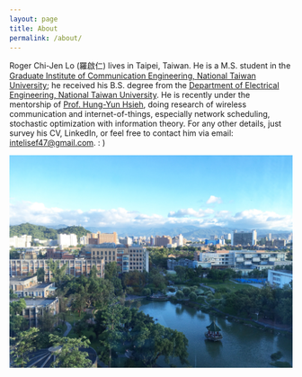 ```yaml
---
layout: page
title: About
permalink: /about/
---
```


Roger Chi-Jen Lo (羅啟仁) lives in Taipei, Taiwan. He is a M.S. student in the [Graduate Institute of Communication Engineering, National Taiwan University]; he received his B.S. degree from the [Department of Electrical Engineering, National Taiwan University]. He is recently under the mentorship of [Prof. Hung-Yun Hsieh], doing research of wireless communication and internet-of-things, especially network scheduling, stochastic optimization with information theory. For any other details, just survey his CV, LinkedIn, or feel free to contact him via email: <a href="mailto: intelisef47@gmail.com">intelisef47@gmail.com</a>. : )

![NTU](/assets/NTU.jpg)

[Graduate Institute of Communication Engineering, National Taiwan University]: https://comm.ntu.edu.tw
[Department of Electrical Engineering, National Taiwan University]: https://web.ee.ntu.edu.tw
[Prof. Hung-Yun Hsieh]: https://www.ee.ntu.edu.tw/profile1.php?teacher_id=942014
